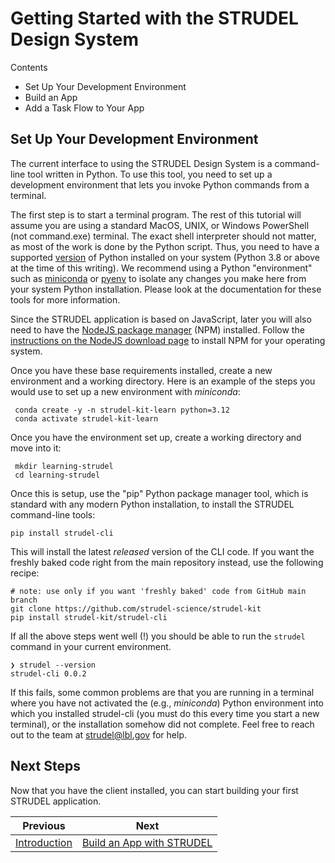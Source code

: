 # Getting Started with the STRUDEL Design System

Contents

* Set Up Your Development Environment
* Build an App
* Add a Task Flow to Your App

## Set Up Your Development Environment

The current interface to using the STRUDEL Design System is a command-line tool written in Python. To use this tool, you need to set up a development environment that lets you invoke Python commands from a terminal.

The first step is to start a terminal program. The rest of this tutorial will assume you are using a standard MacOS, UNIX, or Windows PowerShell (not command.exe) terminal. The exact shell interpreter should not matter, as most of the work is done by the Python script. Thus, you need to have a supported [version](https://devguide.python.org/versions/) of Python  installed on your system (Python 3.8 or above at the time of this writing). We recommend using a Python "environment" such as [miniconda](https://docs.anaconda.com/free/miniconda/index.html) or [pyenv](https://github.com/pyenv/pyenv) to isolate any changes you make here from your system Python installation. Please look at the documentation for these tools for more information.

Since the STRUDEL application is based on JavaScript, later you will also need to have the [NodeJS package manager](https://nodejs.org/) (NPM) installed. Follow the [instructions on the NodeJS download page](https://nodejs.org/en/download) to install NPM for your operating system.

Once you have these base requirements installed, create a new environment and a working directory. Here is an example of the steps you would use to set up a new environment with _miniconda_:

```
 conda create -y -n strudel-kit-learn python=3.12
 conda activate strudel-kit-learn
```

Once you have the environment set up, create a working directory and move into it:

```
 mkdir learning-strudel
 cd learning-strudel
```

Once this is setup, use the "pip" Python package manager tool, which is standard with any modern Python installation, to install the STRUDEL command-line tools:

```
pip install strudel-cli
```

This will install the latest *released* version of the CLI code. If you want the freshly baked code right from the main repository instead, use the following recipe:

```
# note: use only if you want 'freshly baked' code from GitHub main branch
git clone https://github.com/strudel-science/strudel-kit
pip install strudel-kit/strudel-cli
```

If all the above steps went well (!) you should be able to run the `strudel` command in your current environment.

```
❯ strudel --version
strudel-cli 0.0.2
```

If this fails, some common problems are that you are running in a terminal where you have not activated the (e.g., *miniconda*) Python environment into which you installed strudel-cli (you must do this every time you start a new terminal), or the installation somehow did not complete. Feel free to reach out to the team at [strudel@lbl.gov](mailto:strudel@lbl.gov) for help.

## Next Steps

Now that you have the client installed, you can start building your first STRUDEL application.

Previous           |  Next
:-------------------------:|:-------------------------:
[Introduction](https://github.com/strudel-science/strudel-kit/blob/cody/tutorial/docs/getting-started/1-introduction.md)  |  [Build an App with STRUDEL](https://github.com/strudel-science/strudel-kit/blob/cody/tutorial/docs/getting-started/3-create-app.md)